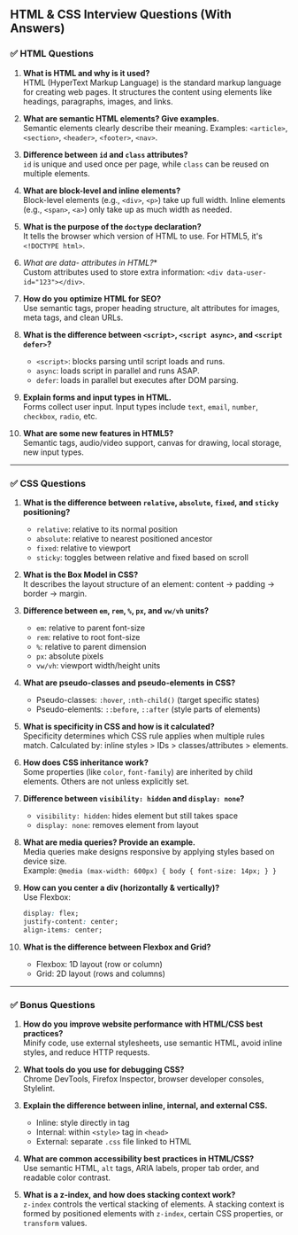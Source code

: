 ## HTML & CSS Interview Questions (With Answers)

### ✅ HTML Questions

1. **What is HTML and why is it used?**  
   HTML (HyperText Markup Language) is the standard markup language for creating web pages. It structures the content using elements like headings, paragraphs, images, and links.

2. **What are semantic HTML elements? Give examples.**  
   Semantic elements clearly describe their meaning. Examples: `<article>`, `<section>`, `<header>`, `<footer>`, `<nav>`.

3. **Difference between `id` and `class` attributes?**  
   `id` is unique and used once per page, while `class` can be reused on multiple elements.

4. **What are block-level and inline elements?**  
   Block-level elements (e.g., `<div>`, `<p>`) take up full width. Inline elements (e.g., `<span>`, `<a>`) only take up as much width as needed.

5. **What is the purpose of the `doctype` declaration?**  
   It tells the browser which version of HTML to use. For HTML5, it's `<!DOCTYPE html>`.

6. **What are data-* attributes in HTML?**  
   Custom attributes used to store extra information: `<div data-user-id="123"></div>`.

7. **How do you optimize HTML for SEO?**  
   Use semantic tags, proper heading structure, alt attributes for images, meta tags, and clean URLs.

8. **What is the difference between `<script>`, `<script async>`, and `<script defer>`?**  
   - `<script>`: blocks parsing until script loads and runs.  
   - `async`: loads script in parallel and runs ASAP.  
   - `defer`: loads in parallel but executes after DOM parsing.

9. **Explain forms and input types in HTML.**  
   Forms collect user input. Input types include `text`, `email`, `number`, `checkbox`, `radio`, etc.

10. **What are some new features in HTML5?**  
    Semantic tags, audio/video support, canvas for drawing, local storage, new input types.

---

### ✅ CSS Questions

1. **What is the difference between `relative`, `absolute`, `fixed`, and `sticky` positioning?**  
   - `relative`: relative to its normal position  
   - `absolute`: relative to nearest positioned ancestor  
   - `fixed`: relative to viewport  
   - `sticky`: toggles between relative and fixed based on scroll

2. **What is the Box Model in CSS?**  
   It describes the layout structure of an element: content → padding → border → margin.

3. **Difference between `em`, `rem`, `%`, `px`, and `vw/vh` units?**  
   - `em`: relative to parent font-size  
   - `rem`: relative to root font-size  
   - `%`: relative to parent dimension  
   - `px`: absolute pixels  
   - `vw/vh`: viewport width/height units

4. **What are pseudo-classes and pseudo-elements in CSS?**  
   - Pseudo-classes: `:hover`, `:nth-child()` (target specific states)  
   - Pseudo-elements: `::before`, `::after` (style parts of elements)

5. **What is specificity in CSS and how is it calculated?**  
   Specificity determines which CSS rule applies when multiple rules match. Calculated by: inline styles > IDs > classes/attributes > elements.

6. **How does CSS inheritance work?**  
   Some properties (like `color`, `font-family`) are inherited by child elements. Others are not unless explicitly set.

7. **Difference between `visibility: hidden` and `display: none`?**  
   - `visibility: hidden`: hides element but still takes space  
   - `display: none`: removes element from layout

8. **What are media queries? Provide an example.**  
   Media queries make designs responsive by applying styles based on device size.  
   Example: `@media (max-width: 600px) { body { font-size: 14px; } }`

9. **How can you center a div (horizontally & vertically)?**  
   Use Flexbox:
   ```css
   display: flex;
   justify-content: center;
   align-items: center;
   ```

10. **What is the difference between Flexbox and Grid?**  
    - Flexbox: 1D layout (row or column)  
    - Grid: 2D layout (rows and columns)

---

### ✅ Bonus Questions

1. **How do you improve website performance with HTML/CSS best practices?**  
   Minify code, use external stylesheets, use semantic HTML, avoid inline styles, and reduce HTTP requests.

2. **What tools do you use for debugging CSS?**  
   Chrome DevTools, Firefox Inspector, browser developer consoles, Stylelint.

3. **Explain the difference between inline, internal, and external CSS.**  
   - Inline: style directly in tag  
   - Internal: within `<style>` tag in `<head>`  
   - External: separate `.css` file linked to HTML

4. **What are common accessibility best practices in HTML/CSS?**  
   Use semantic HTML, `alt` tags, ARIA labels, proper tab order, and readable color contrast.

5. **What is a z-index, and how does stacking context work?**  
   `z-index` controls the vertical stacking of elements. A stacking context is formed by positioned elements with `z-index`, certain CSS properties, or `transform` values.

